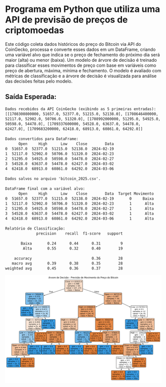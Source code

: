 # Programa em Python que utiliza uma API de previsão de preços de criptomoedas
Este código coleta dados históricos do preço do Bitcoin via API do CoinGecko, processa e converte esses dados em um DataFrame, criando uma variável alvo que indica se o preço de fechamento do próximo dia será maior (alta) ou menor (baixa). Um modelo de árvore de decisão é treinado para classificar esses movimentos de preço com base em variáveis como preço de abertura, máxima, mínima e fechamento. O modelo é avaliado com métricas de classificação e a árvore de decisão é visualizada para análise das decisões feitas pelo modelo.

## Saída Esperada:
````text
Dados recebidos da API CoinGecko (exibindo as 5 primeiras entradas):
[[1708300800000, 51657.0, 52377.0, 51215.0, 52138.0], [1708646400000, 52117.0, 52902.0, 50706.0, 51320.0], [1708992000000, 51295.0, 54925.0, 50598.0, 54478.0], [1709337600000, 54528.0, 63637.0, 54478.0, 62427.0], [1709683200000, 62418.0, 68913.0, 60861.0, 64292.0]]

Dados convertidos para DataFrame:
      Open     High      Low    Close        Data
0  51657.0  52377.0  51215.0  52138.0  2024-02-19
1  52117.0  52902.0  50706.0  51320.0  2024-02-23
2  51295.0  54925.0  50598.0  54478.0  2024-02-27
3  54528.0  63637.0  54478.0  62427.0  2024-03-02
4  62418.0  68913.0  60861.0  64292.0  2024-03-06

Dados salvos no arquivo 'bitcoin_2025.csv'.

DataFrame final com a variável alvo:
      Open     High      Low    Close        Data  Target Movimento
0  51657.0  52377.0  51215.0  52138.0  2024-02-19       0     Baixa
1  52117.0  52902.0  50706.0  51320.0  2024-02-23       1      Alta
2  51295.0  54925.0  50598.0  54478.0  2024-02-27       1      Alta
3  54528.0  63637.0  54478.0  62427.0  2024-03-02       1      Alta
4  62418.0  68913.0  60861.0  64292.0  2024-03-06       1      Alta

Relatório de Classificação:
              precision    recall  f1-score   support

       Baixa       0.24      0.44      0.31         9
        Alta       0.55      0.32      0.40        19

    accuracy                           0.36        28
   macro avg       0.39      0.38      0.35        28
weighted avg       0.45      0.36      0.37        28
````

![Gráfico Esperado](../../imagens/grafico9.png)

